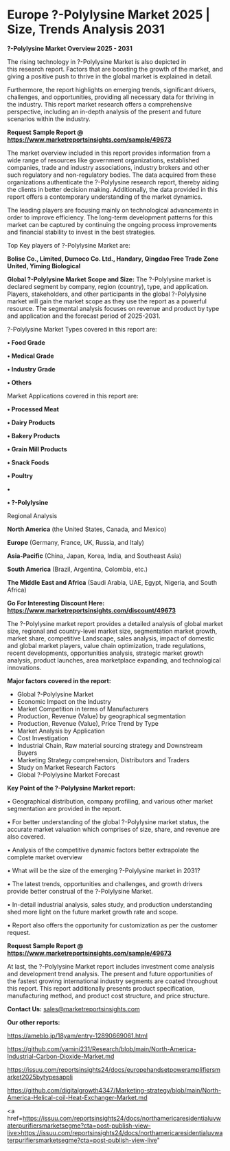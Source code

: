 # Europe ?-Polylysine Market 2025 | Size, Trends Analysis 2031

<Strong> ?-Polylysine Market Overview 2025 - 2031</strong>

The rising technology in ?-Polylysine Market is also depicted in this research report. Factors that are boosting the growth of the market, and giving a positive push to thrive in the global market is explained in detail.

Furthermore, the report highlights on emerging trends, significant drivers, challenges, and opportunities, providing all necessary data for thriving in the industry. This report market research offers a comprehensive perspective, including an in-depth analysis of the present and future scenarios within the industry.

<strong>Request Sample Report @ <a href=https://www.marketreportsinsights.com/sample/49673>https://www.marketreportsinsights.com/sample/49673</a></strong>

The market overview included in this report provides information from a wide range of resources like government organizations, established companies, trade and industry associations, industry brokers and other such regulatory and non-regulatory bodies. The data acquired from these organizations authenticate the ?-Polylysine research report, thereby aiding the clients in better decision making. Additionally, the data provided in this report offers a contemporary understanding of the market dynamics.

The leading players are focusing mainly on technological advancements in order to improve efficiency. The long-term development patterns for this market can be captured by continuing the ongoing process improvements and financial stability to invest in the best strategies.

Top Key players of ?-Polylysine Market are:

<strong>Bolise Co., Limited, Dumoco Co. Ltd., Handary, Qingdao Free Trade Zone United, Yiming Biological</strong>

<strong><b>Global ?-Polylysine Market Scope and Size:</b></strong>
The ?-Polylysine market is declared segment by company, region (country), type, and application. Players, stakeholders, and other participants in the global ?-Polylysine market will gain the market scope as they use the report as a powerful resource. The segmental analysis focuses on revenue and product by type and application and the forecast period of 2025-2031.

?-Polylysine Market Types covered in this report are:

<strong>•  Food Grade

•  Medical Grade

•  Industry Grade

•  Others</strong>

Market Applications covered in this report are:

<strong>•  Processed Meat

•  Dairy Products

•  Bakery Products

•  Grain Mill Products

•  Snack Foods

•  Poultry

•  

•  ?-Polylysine</strong> 

Regional Analysis

<strong>North America</strong> (the United States, Canada, and Mexico)

<strong>Europe</strong> (Germany, France, UK, Russia, and Italy)

<strong>Asia-Pacific</strong> (China, Japan, Korea, India, and Southeast Asia)

<strong>South America</strong> (Brazil, Argentina, Colombia, etc.)

<strong>The Middle East and Africa</strong> (Saudi Arabia, UAE, Egypt, Nigeria, and South Africa)

<strong>Go For Interesting Discount Here: <a href=https://www.marketreportsinsights.com/discount/49673>https://www.marketreportsinsights.com/discount/49673</a></strong>

The ?-Polylysine market report provides a detailed analysis of global market size, regional and country-level market size, segmentation market growth, market share, competitive Landscape, sales analysis, impact of domestic and global market players, value chain optimization, trade regulations, recent developments, opportunities analysis, strategic market growth analysis, product launches, area marketplace expanding, and technological innovations.

<strong><b>Major factors covered in the report:</b></strong>
<ul>
  <li>Global ?-Polylysine Market </li>
  <li>Economic Impact on the Industry</li>
  <li>Market Competition in terms of Manufacturers</li>
  <li>Production, Revenue (Value) by geographical segmentation</li>
  <li>Production, Revenue (Value), Price Trend by Type</li>
  <li>Market Analysis by Application</li>
  <li>Cost Investigation</li>
  <li>Industrial Chain, Raw material sourcing strategy and Downstream Buyers</li>
  <li>Marketing Strategy comprehension, Distributors and Traders</li>
  <li>Study on Market Research Factors</li>
  <li>Global ?-Polylysine Market Forecast</li>
</ul>

<strong><b>Key Point of the ?-Polylysine Market report:</b></strong>

• Geographical distribution, company profiling, and various other market segmentation are provided in the report.

• For better understanding of the global ?-Polylysine market status, the accurate market valuation which comprises of size, share, and revenue are also covered.

• Analysis of the competitive dynamic factors better extrapolate the complete market overview

• What will be the size of the emerging ?-Polylysine market in 2031?

• The latest trends, opportunities and challenges, and growth drivers provide better construal of the ?-Polylysine Market.

• In-detail industrial analysis, sales study, and production understanding shed more light on the future market growth rate and scope.

• Report also offers the opportunity for customization as per the customer request.

<strong>Request Sample Report @ <a href=https://www.marketreportsinsights.com/sample/49673>https://www.marketreportsinsights.com/sample/49673</a></strong>

At last, the ?-Polylysine Market report includes investment come analysis and development trend analysis. The present and future opportunities of the fastest growing international industry segments are coated throughout this report. This report additionally presents product specification, manufacturing method, and product cost structure, and price structure.

<strong>Contact Us:</strong>
sales@marketreportsinsights.com

<strong>Our other reports:</strong>

<a href=https://ameblo.jp/18yam/entry-12890669061.html>https://ameblo.jp/18yam/entry-12890669061.html</a>

<a href=https://github.com/yamini231/Research/blob/main/North-America-Industrial-Carbon-Dioxide-Market.md>https://github.com/yamini231/Research/blob/main/North-America-Industrial-Carbon-Dioxide-Market.md</a>

<a href=https://issuu.com/reportsinsights24/docs/europehandsetpoweramplifiersmarket2025bytypesappli>https://issuu.com/reportsinsights24/docs/europehandsetpoweramplifiersmarket2025bytypesappli</a>

<a href=https://github.com/digitalgrowth4347/Marketing-strategy/blob/main/North-America-Helical-coil-Heat-Exchanger-Market.md>https://github.com/digitalgrowth4347/Marketing-strategy/blob/main/North-America-Helical-coil-Heat-Exchanger-Market.md</a>

<a href=https://issuu.com/reportsinsights24/docs/northamericaresidentialuvwaterpurifiersmarketsegme?cta=post-publish-view-live>https://issuu.com/reportsinsights24/docs/northamericaresidentialuvwaterpurifiersmarketsegme?cta=post-publish-view-live</a>"
